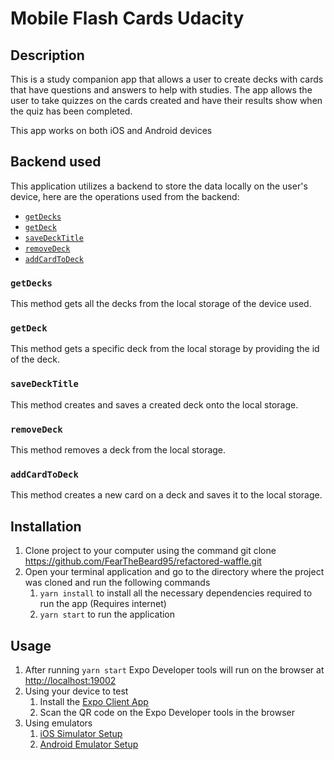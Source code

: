 # Mobile Flash Cards Udacity

## Description

This is a study companion app that allows a user to create decks with cards that have questions and answers to help with studies. The app allows the user to take quizzes on the cards created and have their results show when the quiz has been completed.

This app works on both iOS and Android devices

## Backend used

This application utilizes a backend to store the data locally on the user's device, here are the operations used from the backend:

- [`getDecks`](#getDecks)
- [`getDeck`](#getDeck)
- [`saveDeckTitle`](#saveDeckTitle)
- [`removeDeck`](#removeDeck)
- [`addCardToDeck`](#addCardToDeck)

### `getDecks`

This method gets all the decks from the local storage of the device used.

### `getDeck`

This method gets a specific deck from the local storage by providing the id of the deck.

### `saveDeckTitle`

This method creates and saves a created deck onto the local storage.

### `removeDeck`

This method removes a deck from the local storage.

### `addCardToDeck`

This method creates a new card on a deck and saves it to the local storage.

## Installation

1. Clone project to your computer using the command git clone https://github.com/FearTheBeard95/refactored-waffle.git
2. Open your terminal application and go to the directory where the project was cloned and run the following commands
   1. `yarn install` to install all the necessary dependencies required to run the app (Requires internet)
   2. `yarn start` to run the application

## Usage

1. After running `yarn start` Expo Developer tools will run on the browser at [http://localhost:19002](http://localhost:19002/)
2. Using your device to test
   1. Install the [Expo Client App](https://expo.io/tools#client)
   2. Scan the QR code on the Expo Developer tools in the browser
3. Using emulators
   1. [iOS Simulator Setup](https://docs.expo.io/versions/v33.0.0/introduction/installation/#ios-simulator)
   2. [Android Emulator Setup](https://docs.expo.io/versions/v33.0.0/introduction/installation/#android-emulator)
